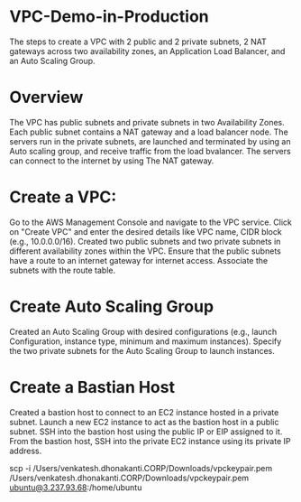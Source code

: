 # VPC-Demo-in-Production
The steps to create a VPC with 2 public and 2 private subnets, 2 NAT gateways across two availability zones, an Application Load Balancer, and an Auto Scaling Group.
# Overview
The VPC has public subnets and private subnets in two Availability Zones.
Each public subnet contains a NAT gateway and a load balancer node.
The servers run in the private subnets, are launched and terminated by using an Auto scaling group, and receive traffic from the load bvalancer.
The servers can connect to the internet by using The NAT gateway.

# Create a VPC:
Go to the AWS Management Console and navigate to the VPC service.
Click on "Create VPC" and enter the desired details like VPC name, CIDR block (e.g., 10.0.0.0/16).
Created two public subnets and two private subnets in different availability zones within the VPC.
Ensure that the public subnets have a route to an internet gateway for internet access.
Associate the subnets with the route table.

# Create Auto Scaling Group
Created an Auto Scaling Group with desired configurations (e.g., launch Configuration, instance type, minimum and maximum instances).
Specify the two private subnets for the Auto Scaling Group to launch instances.

# Create a Bastian Host
Created a bastion host to connect to an EC2 instance hosted in a private subnet.
Launch a new EC2 instance to act as the bastion host in a public subnet.
SSH into the bastion host using the public IP or EIP assigned to it. From the bastion host, SSH into the private EC2 instance using its private IP address.

scp -i /Users/venkatesh.dhonakanti.CORP/Downloads/vpckeypair.pem /Users/venkatesh.dhonakanti.CORP/Downloads/vpckeypair.pem ubuntu@3.237.93.68:/home/ubuntu

